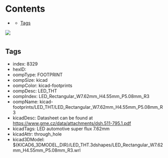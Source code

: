 



Contents
========

* [](#)
	* [Tags](#tags)
  
![][im]
# 

## Tags

- index: 8329
- hexID: 
- oompType: FOOTPRINT
- oompSize: kicad
- oompColor: kicad-footprints
- oompDesc: LED_THT
- oompIndex: LED_Rectangular_W7.62mm_H4.55mm_P5.08mm_R3
- oompName: kicad-footprints/LED_THT/LED_Rectangular_W7.62mm_H4.55mm_P5.08mm_R3
- kicadDesc: Datasheet can be found at https://www.gme.cz/data/attachments/dsh.511-795.1.pdf
- kicadTags: LED automotive super flux 7.62mm
- kicadAttr: through_hole
- kicad3DModel: ${KICAD6_3DMODEL_DIR}/LED_THT.3dshapes/LED_Rectangular_W7.62mm_H4.55mm_P5.08mm_R3.wrl



[im]: image.png
